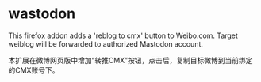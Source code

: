 # wastodon

This firefox addon adds a 'reblog to cmx' button to Weibo.com.
Target weiblog will be forwarded to authorized Mastodon account.

本扩展在微博网页版中增加“转推CMX”按钮，点击后，复制目标微博到当前绑定的CMX账号下。